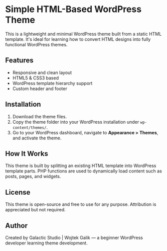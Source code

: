 # Simple HTML-Based WordPress Theme

This is a lightweight and minimal WordPress theme built from a static HTML template. It's ideal for learning how to convert HTML designs into fully functional WordPress themes.

## Features

- Responsive and clean layout
- HTML5 & CSS3 based
- WordPress template hierarchy support
- Custom header and footer

## Installation

1. Download the theme files.
2. Copy the theme folder into your WordPress installation under `wp-content/themes/`.
3. Go to your WordPress dashboard, navigate to **Appearance > Themes**, and activate the theme.


## How It Works

This theme is built by splitting an existing HTML template into WordPress template parts. PHP functions are used to dynamically load content such as posts, pages, and widgets.

## License

This theme is open-source and free to use for any purpose. Attribution is appreciated but not required.

## Author

Created by Galactic Studio | Wojtek Galik — a beginner WordPress developer learning theme development.

